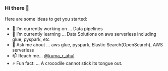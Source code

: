 ### Hi there 👋


Here are some ideas to get you started:

- 🔭 I’m currently working on ... Data pipelines
- 🌱 I’m currently learning ... Data Solutions on aws serverless including glue, pyspark, etc
- 💬 Ask me about ... aws glue, pyspark, Elastic Search(OpenSearch), AWS serverless
- 📫 Reach me... [@kuma_r_ahul](https://twitter.com/kuma_r_ahul) 
- ⚡ Fun fact: ... A crocodile cannot stick its tongue out.
